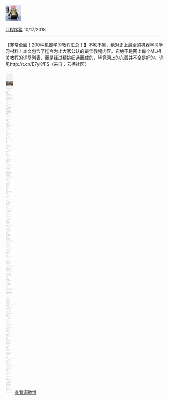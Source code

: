 [![image0.jpg](../_resources/image0-7.jpg)](http://weibo.com/1630461754)

[IT程序猿](http://weibo.com/1630461754)
10/17/2018

* * *

【非常全面！200种机器学习教程汇总！】不吹不黑，绝对史上最全的机器学习学习材料！本文包含了迄今为止大家公认的最佳教程内容。它绝不是网上每个ML相关教程的详尽列表，而是经过精挑细选而成的，毕竟网上的东西并不全是好的。详见http://t.cn/E7yKfFS（来自：云栖社区） ​​​​

![image1.jpg](../_resources/image1-10.jpg)
[查看源微博](http://weibo.com/1630461754/GEju5C06E)